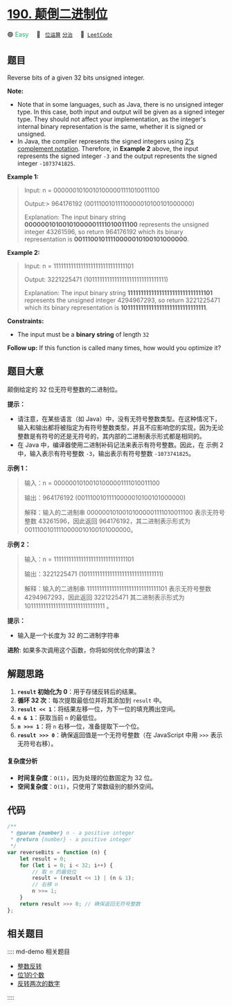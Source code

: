 # [190. 颠倒二进制位](https://leetcode.com/problems/reverse-bits)

🟢 <font color=#15bd66>Easy</font>&emsp; 🔖&ensp; [`位运算`](/leetcode/outline/tag/bit-manipulation.md) [`分治`](/leetcode/outline/tag/divide-and-conquer.md)&emsp; 🔗&ensp;[`LeetCode`](https://leetcode.com/problems/reverse-bits/)

## 题目

Reverse bits of a given 32 bits unsigned integer.

**Note:**

- Note that in some languages, such as Java, there is no unsigned integer type. In this case, both input and output will be given as a signed integer type. They should not affect your implementation, as the integer's internal binary representation is the same, whether it is signed or unsigned.
- In Java, the compiler represents the signed integers using [2's complement notation](https://en.wikipedia.org/wiki/Two%27s_complement). Therefore, in **Example 2** above, the input represents the signed integer `-3` and the output represents the signed integer `-1073741825`.

**Example 1:**

> Input: n = 00000010100101000001111010011100
>
> Output:>
> 964176192 (00111001011110000010100101000000)
>
> Explanation: The input binary string **00000010100101000001111010011100** represents the unsigned integer 43261596, so return 964176192 which its binary representation is **00111001011110000010100101000000**.

**Example 2:**

> Input: n = 11111111111111111111111111111101
>
> Output: 3221225471 (10111111111111111111111111111111)
>
> Explanation: The input binary string **11111111111111111111111111111101** represents the unsigned integer 4294967293, so return 3221225471 which its binary representation is **10111111111111111111111111111111**.

**Constraints:**

- The input must be a **binary string** of length `32`

**Follow up:** If this function is called many times, how would you optimize
it?

## 题目大意

颠倒给定的 32 位无符号整数的二进制位。

**提示：**

- 请注意，在某些语言（如 Java）中，没有无符号整数类型。在这种情况下，输入和输出都将被指定为有符号整数类型，并且不应影响您的实现，因为无论整数是有符号的还是无符号的，其内部的二进制表示形式都是相同的。
- 在 Java 中，编译器使用二进制补码记法来表示有符号整数。因此，在 示例 2 中，输入表示有符号整数 `-3`，输出表示有符号整数 `-1073741825`。

**示例 1：**

> 输入：n = 00000010100101000001111010011100
>
> 输出：964176192 (00111001011110000010100101000000)
>
> 解释：输入的二进制串 00000010100101000001111010011100 表示无符号整数 43261596，因此返回 964176192，其二进制表示形式为 00111001011110000010100101000000。

**示例 2：**

> 输入：n = 11111111111111111111111111111101
>
> 输出：3221225471 (10111111111111111111111111111111)
>
> 解释：输入的二进制串 11111111111111111111111111111101 表示无符号整数 4294967293，因此返回 3221225471 其二进制表示形式为 10111111111111111111111111111111 。

**提示：**

- 输入是一个长度为 32 的二进制字符串

**进阶**: 如果多次调用这个函数，你将如何优化你的算法？

## 解题思路

1. **`result` 初始化为 0**：用于存储反转后的结果。
2. **循环 32 次**：每次提取最低位并将其添加到 `result` 中。
3. **`result << 1`**：将结果左移一位，为下一位的填充腾出空间。
4. **`n & 1`**：获取当前 `n` 的最低位。
5. **`n >>= 1`**：将 `n` 右移一位，准备提取下一个位。
6. **`result >>> 0`**：确保返回值是一个无符号整数（在 JavaScript 中用 `>>>` 表示无符号右移）。

#### 复杂度分析

- **时间复杂度**：`O(1)`，因为处理的位数固定为 32 位。
- **空间复杂度**：`O(1)`，只使用了常数级别的额外空间。

## 代码

```javascript
/**
 * @param {number} n - a positive integer
 * @return {number} - a positive integer
 */
var reverseBits = function (n) {
	let result = 0;
	for (let i = 0; i < 32; i++) {
		// 取 n 的最低位
		result = (result << 1) | (n & 1);
		// 右移 n
		n >>= 1;
	}
	return result >>> 0; // 确保返回无符号整数
};
```

## 相关题目

:::: md-demo 相关题目
- [整数反转](https://leetcode.com/problems/reverse-integer)
- [位1的个数](https://leetcode.com/problems/number-of-1-bits)
- [反转两次的数字](https://leetcode.com/problems/a-number-after-a-double-reversal)

::::
